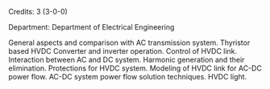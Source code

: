 Credits: 3 (3-0-0)

Department: Department of Electrical Engineering

General aspects and comparison with AC transmission system. Thyristor based HVDC Converter and inverter operation. Control of HVDC link. Interaction between AC and DC system. Harmonic generation and their elimination. Protections for HVDC system. Modeling of HVDC link for AC-DC power flow. AC-DC system power flow solution techniques. HVDC light.